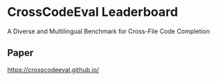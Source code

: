 # CrossCodeEval Leaderboard
A Diverse and Multilingual Benchmark for Cross-File Code Completion

## Paper
https://crosscodeeval.github.io/
